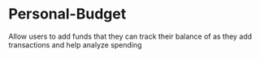 # Personal-Budget
Allow users to add funds that they can track their balance of as they add transactions and help analyze spending
